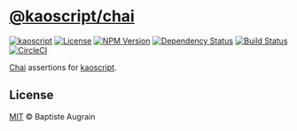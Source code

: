 [@kaoscript/chai](https://github.com/kaoscript/testing-chai)
=================================================================

[![kaoscript](https://img.shields.io/badge/language-kaoscript-orange.svg)](https://www.kaoscript.tech)
[![License](https://img.shields.io/badge/license-MIT-blue.svg)](./LICENSE)
[![NPM Version](https://img.shields.io/npm/v/@kaoscript/chai.svg?colorB=green)](https://www.npmjs.com/package/@kaoscript/chai)
[![Dependency Status](https://badges.depfu.com/badges//overview.svg)](https://depfu.com/github/kaoscript/testing-chai)
[![Build Status](https://travis-ci.org/kaoscript/testing-chai.svg?branch=master)](https://travis-ci.org/kaoscript/testing-chai)
[![CircleCI](https://circleci.com/gh/kaoscript/testing-chai/tree/master.svg?style=shield)](https://circleci.com/gh/kaoscript/testing-chai/tree/master)

[Chai](https://www.chaijs.com) assertions for [kaoscript](https://www.kaoscript.tech).

License
-------

[MIT](http://www.opensource.org/licenses/mit-license.php) &copy; Baptiste Augrain